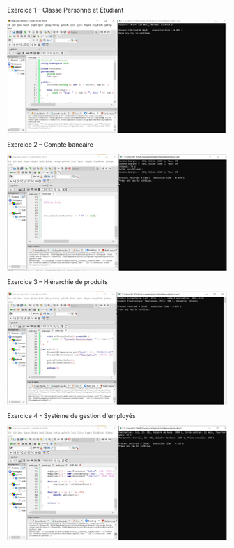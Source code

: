 Exercice 1 – Classe Personne et Etudiant

![image alt](https://raw.githubusercontent.com/ASMALAOUY/tp/6db045a67570238b6d7220f58d3c7415d67a612d/Capture%20d%E2%80%99%C3%A9cran%202025-10-19%20111956.jpg)

Exercice 2 – Compte bancaire

![image alt](https://raw.githubusercontent.com/ASMALAOUY/tp/6db045a67570238b6d7220f58d3c7415d67a612d/Capture%20d%E2%80%99%C3%A9cran%202025-10-19%20112237.jpg)

Exercice 3 – Hiérarchie de produits

![image alt](https://raw.githubusercontent.com/ASMALAOUY/tp/6db045a67570238b6d7220f58d3c7415d67a612d/Capture%20d%E2%80%99%C3%A9cran%202025-10-19%20112424.jpg)


Exercice 4 - Système de gestion d'employés

![image alt](https://raw.githubusercontent.com/ASMALAOUY/tp/6db045a67570238b6d7220f58d3c7415d67a612d/Capture%20d%E2%80%99%C3%A9cran%202025-10-19%20112543.jpg)
